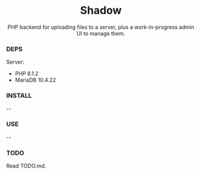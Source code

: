 <div align="center">
	<h1>Shadow</h1>
	<p>PHP backend for uploading files to a server, plus a work-in-progress admin UI to manage them.</p>
</div>

### DEPS
Server:
- PHP 8.1.2
- MariaDB 10.4.22

### INSTALL
--

### USE
--

### TODO
Read TODO.md.
